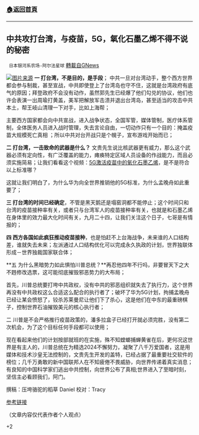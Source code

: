 ###  [:house:返回首頁](https://github.com/ourhimalayas/txt)
---


## 中共攻打台湾，与疫苗，5G，氧化石墨乙烯不得不说的秘密
` 日本银河系农场-阿尔法星球` [轉載自GNews](https://gnews.org/zh-hans/1545813/)

![](https://assets.gnews.org/wp-content/uploads/2021/09/图片2-23.png)[图片来源](https://xsj.699pic.com/)
**一 打台湾，不是目的，是手段**； 中共一旦对台湾动手，整个西方世界都会参与制裁，甚至宣战，中共即使登上了台湾岛也守不住，这就是台湾政府有底气的原因；拜登政府不会没有动作，虽然郭先生已经爆了他们勾兑的协议，他们也许会表演一出周瑜打黄盖，美军把解放军击溃并退出台湾岛，甚至适当的攻击中共本土，帮王岐山清理一下对手，比如上海帮；

主要西方国家都会向中共宣战，进入战争状态，全国军管，媒体管制，医疗体系管制，全体医务人员进入战时管理，失去言论自由，一切动作只有一个目的：掩盖疫苗大规模死亡真相 ；所以中共对台开战只是个幌子，宣布游戏开始而已；

**二 打台湾，一击致命的武器是什么？** 文贵先生说比核武器更有威力，那么这个武器必须有定向性，有广泛覆盖的能力，瘫痪特定区域人员设备的作战能力，而且必须实施简易；让我们看看这个视频：[5G激活疫苗中的氧化石墨乙烯](https://gettr.com/post/pbjn5q4105)，是不是符合以上标准哪？

这就让我们明白了，为什么华为向全世界推销他的5G标准，为什么孟晚舟如此重要了；

**三 打台湾的时间已经确定**，不管是黑天鹅还是塌窑洞都不能停止；这个时间只和台湾的疫苗接种率有关，或者只与台湾军人的疫苗接种率有关，也就是和石墨乙烯在身体里的效力最大化时间有关，九月二十四，让我们关注这个日子，七哥是有情报的；

**四 西方各国如此疯狂推动疫苗接种**，也是怕赶不上台海战争，未来谁的人口结构差，谁就失去未来；左派通过人口结构优化可以完成永久执政的计划，世界独联体形成－世界独裁国家联合体；

**五 为什么黑暗势力如此惧怕川普总统？**再忍他四年不行吗，非要冒天下之大不韪修改选票，这可能彻底摧毁邪恶势力的大布局；

首先，川普总统要打垮中共政权，没有中共的邪恶组织就失去了执行力，这个世界再没有中共政权这么合适这么配合的执行者了；破坏了华为5G计划，拘捕孟晚舟已经让某会愤怒了，铰杀苏莱曼尼让他们下了杀心，这是他们在中东的最重磅棋子，控制世界石油摧毁美元的核心执行者；

二 川普是不会严格推行疫苗政策的，潘多拉盒子已经打开就必须完胜，没有第二次机会，为了这个目标任何手段都可以使用；

现在看起来他们的计划按部就班的在实施，殊不知螳螂捕蝉黄雀在后，更何况这世界是有主人的，川普总统在为精选2024不懈努力，凝聚了八千万爱国者，这是用媒体和技术沙皇无法控制的，文贵先生开发的盖特，已经占据了最重要社交软件的榜位；几千万勇敢的新中国联邦人在不知疲倦不畏威胁，向世界传递着真实消息；有良知的中国科学家们逃出中共控制，向世界公布了真相;世界进入了至暗时刻，坚信主必看顾我们，阿门。

撰稿：压垮骆驼的稻草 Daniel
校对：Tracy

[参考链接](https://beforeitsnews.com/alternative/2021/07/how-long-do-the-vaccinated-have-to-live-dr-mylo-canderian-is-of-the-opinion-that-95-of-the-worlds-population-are-useless-eaters-who-need-to-be-euthanized-as-quickly-as-po-3755357.html)

（文章内容仅代表作者个人观点）

+2

